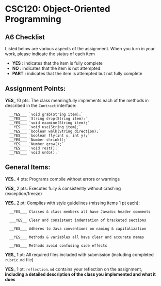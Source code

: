 # CSC120: Object-Oriented Programming
## A6 Checklist

Listed below are various aspects of the assignment.  When you turn in your work, please indicate the status of each item

- **YES** : indicates that the item is fully complete
- **NO** : indicates that the item is not attempted
- **PART** : indicates that the item is attempted but not fully complete


## Assignment Points:

__YES___ 10 pts: The class meaningfully implements each of the methods in described in the `Contract` interface:

      __YES___ `void grab(String item);`
      __YES___ `String drop(String item);`
      __YES___ `void examine(String item);`
      __YES___ `void use(String item);`
      __YES___ `boolean walk(String direction);`
      __YES___ `boolean fly(int x, int y);`
      __YES___ `Number shrink();`
      __YES___ `Number grow();`
      __YES___ `void rest();`
      __YES___ `void undo();`


## General Items:

__YES___ 4 pts: Programs compile without errors or warnings

__YES___ 2 pts: Executes fully & consistently without crashing (exception/freeze)

__YES___ 2 pt: Complies with style guidelines (missing items 1 pt each):

      __YES___ Classes & class members all have Javadoc header comments

      ___YES__ Clear and consistent indentation of bracketed sections

      __YES___ Adheres to Java conventions on naming & capitalization

      __YES___ Methods & variables all have clear and accurate names

      __YES___ Methods avoid confusing side effects

__YES___ 1 pt: All required files included with submission (including completed `rubric.md` file)

__YES___ 1 pt: `reflection.md` contains your reflection on the assignment, **including a detailed description of the class you implemented and what it does**
